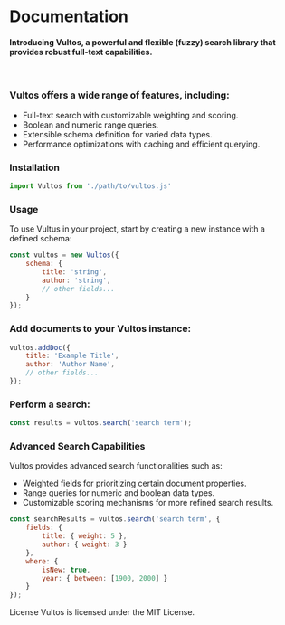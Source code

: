 <h1>Documentation</h1>
<h4>
  Introducing Vultos, a powerful and flexible (fuzzy) search library that provides robust full-text capabilities.
</h4>
<br>
<h3>Vultos offers a wide range of features, including:</h3>
<ul>
    <li>Full-text search with customizable weighting and scoring.</li>
    <li>Boolean and numeric range queries.</li>
    <li>Extensible schema definition for varied data types.</li>
    <li>Performance optimizations with caching and efficient querying.</li>
</ul>

<h3>Installation</h3>

```js
import Vultos from './path/to/vultos.js'
```

<h3>Usage</h3>
To use Vultus in your project, start by creating a new instance with a defined schema:

```js
const vultos = new Vultos({
    schema: {
        title: 'string',
        author: 'string',
        // other fields...
    }
});
```

<h3>Add documents to your Vultos instance:</h3>

```js
vultos.addDoc({
    title: 'Example Title',
    author: 'Author Name',
    // other fields...
});
```

<h3>Perform a search:</h3>

```js
const results = vultos.search('search term');
```

<h3>Advanced Search Capabilities</h3>
<p>Vultos provides advanced search functionalities such as:</p>
<ul>
    <li>Weighted fields for prioritizing certain document properties.</li>
    <li>Range queries for numeric and boolean data types.</li>
    <li>Customizable scoring mechanisms for more refined search results.</li>
</ul>

```js
const searchResults = vultos.search('search term', {
    fields: {
        title: { weight: 5 },
        author: { weight: 3 }
    },
    where: {
        isNew: true,
        year: { between: [1900, 2000] }
    }
});
```

License
Vultos is licensed under the MIT License.